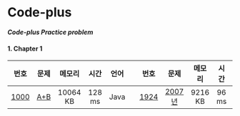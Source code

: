 # Code-plus
_**Code-plus Practice problem**_
#### 1. Chapter 1
|번호|문제|메모리|시간|언어|  |번호|문제|메모리|시간|언어|
|:--:|:--:|:--:|:--:|:--:|--|:--:|:--:|:--:|:--:|:--:|
|[1000](https://www.acmicpc.net/problem/1000) |[A+B](https://www.acmicpc.net/problem/1000) |10064 KB |128 ms |Java | |[1924](https://www.acmicpc.net/problem/1924) |[2007년](https://www.acmicpc.net/problem/1924) |9216 KB |96 ms |Java |

